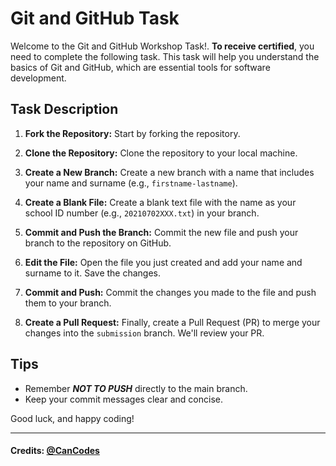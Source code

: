 # Git and GitHub Task

Welcome to the Git and GitHub Workshop Task!. **To receive certified**, you need to complete the following task. This task will help you understand the basics of Git and GitHub, which are essential tools for software development.

## Task Description

1. **Fork the Repository:** Start by forking the repository.

2. **Clone the Repository:** Clone the repository to your local machine.

3. **Create a New Branch:** Create a new branch with a name that includes your name and surname (e.g., `firstname-lastname`).

4. **Create a Blank File:** Create a blank text file with the name as your school ID number (e.g., `20210702XXX.txt`) in your branch.

5. **Commit and Push the Branch:** Commit the new file and push your branch to the repository on GitHub.

6. **Edit the File:** Open the file you just created and add your name and surname to it. Save the changes.

7. **Commit and Push:** Commit the changes you made to the file and push them to your branch.

8. **Create a Pull Request:** Finally, create a Pull Request (PR) to merge your changes into the `submission` branch. We'll review your PR.

## Tips

- Remember <b>**_NOT TO PUSH_**</b> directly to the main branch.
- Keep your commit messages clear and concise.

Good luck, and happy coding!

---

#### Credits: [@CanCodes](https://github.com/CanCodes)
